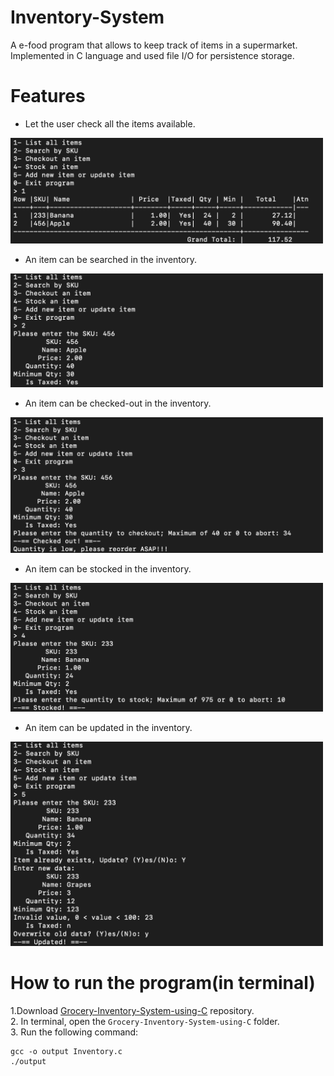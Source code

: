 # Inventory-System
A e-food program that allows to keep track of items in a supermarket.  
Implemented in C language and used file I/O for persistence storage.

# Features  
* Let the user check all the items available.  
<img src="https://github.com/GurpreetSingh97/Grocery-Inventory-System-using-C/blob/master/screenshots/1.png" alt="alt text" width="500" height="whatever">  

* An item can be searched in the inventory.  
<img src="https://github.com/GurpreetSingh97/Grocery-Inventory-System-using-C/blob/master/screenshots/2.png" alt="alt text" width="500" height="whatever">

* An item can be checked-out in the inventory.  

<img src="https://github.com/GurpreetSingh97/Grocery-Inventory-System-using-C/blob/master/screenshots/3.png" alt="alt text" width="500" height="whatever">

* An item can be stocked in the inventory.  

<img src="https://github.com/GurpreetSingh97/Grocery-Inventory-System-using-C/blob/master/screenshots/4.png" alt="alt text" width="500" height="whatever">

* An item can be updated in the inventory.  

<img src="https://github.com/GurpreetSingh97/Grocery-Inventory-System-using-C/blob/master/screenshots/5.png" alt="alt text" width="500" height="whatever">



# How to run the program(in terminal) 
1.Download [Grocery-Inventory-System-using-C](https://github.com/GurpreetSingh97/Grocery-Inventory-System-using-C) repository.  
2. In terminal, open the ``Grocery-Inventory-System-using-C`` folder.  
3. Run the following command:  
 ```
 gcc -o output Inventory.c   
 ./output
 ```

